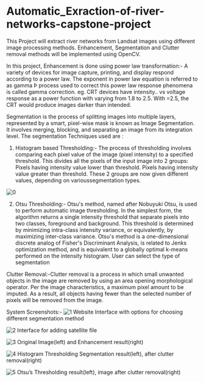 # Automatic_Exraction-of-river-networks-capstone-project
This Project will extract river networks from Landsat images using different image
processing methods. Enhancement, Segmentation and Clutter removal methods will be
implemented using OpenCV.

In this project,
Enhancement is done using power law transformation:- A variety of devices for image capture, printing, and display respond according to a power law. The exponent in power law equation is referred to as gamma Þ process used to correct this power law response phenomena is called gamma correction. eg. CRT devices have intensity.. vs voltage response as a power function with  varying from 1.8 to 2.5. With =2.5, the CRT would produce images darker than intended.

Segmentation is the process of splitting images into multiple layers, represented by a smart, pixel-wise mask is known as Image Segmentation. It involves merging, blocking, and separating an image from its integration level. The segmentation Techniques used are :
 1. Histogram based Thresholding:- The process of thresholding involves comparing each pixel value of the image (pixel intensity) to a specified threshold. This divides all the pixels of the input image into 2 groups:
 Pixels having intensity value lower than threshold.
 Pixels having intensity value greater than threshold.
 These 2 groups are now given different values, depending on varioussegmentation types.
 
![0](https://user-images.githubusercontent.com/74719330/148257978-31b1d68e-c8a1-4cca-8cc0-599545df2dd1.png)

 2. Otsu Thresholding:- Otsu's method, named after Nobuyuki Otsu, is used to perform automatic image thresholding. In the simplest form, the algorithm returns a single intensity threshold that separate pixels into two classes, foreground and background. This threshold is determined by minimizing intra-class intensity variance, or equivalently, by maximizing inter-class variance. Otsu's method is a one-dimensional discrete analog of Fisher's Discriminant Analysis, is related to Jenks optimization method, and is equivalent to a globally optimal k-means performed on the intensity histogram.
User can select the type of segmentation

Clutter Removal:-Clutter removal is a process in which small unwanted objects in the image are removed by using an area opening morphological operator. Per the image characteristics, a maximum pixel amount to be imputed. As a result, all objects having fewer than the selected number of pixels will be removed from the image.

System Screenshots:-
![1](https://user-images.githubusercontent.com/74719330/148256672-566ed875-967b-43a4-baf8-f394d72d5ef2.png)
Website Interface with options for choosing different segmentation method

![2](https://user-images.githubusercontent.com/74719330/148256727-6540348c-16b2-4a33-bbe2-faf9c31d321d.png)
Interface for adding satellite file

![3](https://user-images.githubusercontent.com/74719330/148257287-1960b50d-b2de-4b65-ac4f-61ff296e3f9d.png)
Original Image(left) and Enhancement result(right)

![4](https://user-images.githubusercontent.com/74719330/148257303-756b14c2-8c67-4411-8a68-d2c609ebed78.png)
Histogram Thresholding Segmentation result(left), after clutter removal(right)

![5](https://user-images.githubusercontent.com/74719330/148257368-cee84825-5b1f-455f-90df-acb3dcd3f23c.png)
Otsu’s Thresholding result(left), image after clutter removal(right)

